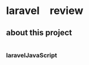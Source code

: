 <h1>laravel　review</h1>
<h2>about this project</h2>
<div style="display:flex">
    <div>
        <h3>laravel</h3>
    </div>
    <div>
        <h3>JavaScript</h3>
    </div>
</div>
